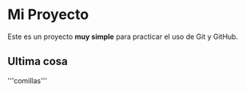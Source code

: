 # Mi Proyecto

Este es un proyecto **muy simple** para practicar el uso de Git y GitHub.

## Ultima cosa
'''comillas'''
